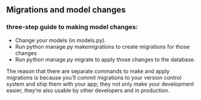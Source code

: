 ## Migrations and model changes 

### three-step guide to making model changes:

- Change your models (in models.py).
- Run python manage.py makemigrations to create migrations for those changes
- Run python manage.py migrate to apply those changes to the database.

The reason that there are separate commands to make and apply migrations is because 
you’ll commit migrations to your version control 
system and ship them with your app; they not only 
make your development easier, they’re also usable 
by other developers and in production.
